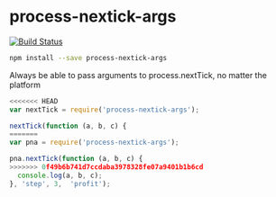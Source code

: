 process-nextick-args
=====

[![Build Status](https://travis-ci.org/calvinmetcalf/process-nextick-args.svg?branch=master)](https://travis-ci.org/calvinmetcalf/process-nextick-args)

```bash
npm install --save process-nextick-args
```

Always be able to pass arguments to process.nextTick, no matter the platform

```js
<<<<<<< HEAD
var nextTick = require('process-nextick-args');

nextTick(function (a, b, c) {
=======
var pna = require('process-nextick-args');

pna.nextTick(function (a, b, c) {
>>>>>>> 0f49b6b741d7ccdaba3978328fe07a9401b1b6cd
  console.log(a, b, c);
}, 'step', 3,  'profit');
```
